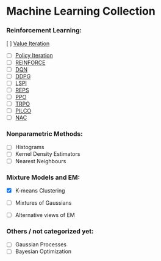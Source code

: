 # Machine Learning Collection

### Reinforcement Learning:
 [ ] [Value Iteration](http://incompleteideas.net/book/bookdraft2017nov5.pdf)
- [ ] [Policy Iteration](http://incompleteideas.net/book/bookdraft2017nov5.pdf)
- [ ] [REINFORCE](http://incompleteideas.net/book/bookdraft2017nov5.pdf)
- [ ] [DQN](https://www.cs.toronto.edu/~vmnih/docs/dqn.pdf)
- [ ] [DDPG](https://arxiv.org/abs/1509.02971)
- [ ] [LSPI](http://www.jmlr.org/papers/volume4/lagoudakis03a/lagoudakis03a.pdf)
- [ ] [REPS](https://www.ias.informatik.tu-darmstadt.de/uploads/Alumni/HerkeVanHoof/vanHoof_JMLR_2017.pdf)
- [ ] [PPO](https://arxiv.org/abs/1707.06347)
- [ ] [TRPO](https://arxiv.org/pdf/1502.05477.pdf)
- [ ] [PILCO](http://mlg.eng.cam.ac.uk/pilco/)
- [ ] [NAC](https://homes.cs.washington.edu/~todorov/courses/amath579/reading/NaturalActorCritic.pdf)

### Nonparametric Methods:
- [ ] Histograms
- [ ] Kernel Density Estimators
- [ ] Nearest Neighbours

### Mixture Models and EM:
- [x] K-means Clustering
- [ ] Mixtures of Gaussians
- [ ] Alternative views of EM


### Others / not categorized yet:
- [ ] Gaussian Processes
- [ ] Bayesian Optimization
